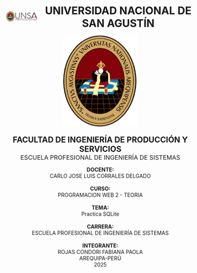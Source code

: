 <!-- Contenedor principal centrado -->
<div align="center">

  <!-- Contenedor para logo y título -->
  <div style="display: flex; align-items: center; justify-content: center;">
    <!-- Imagen superior izquierda -->
    <div style="display: inline-block; vertical-align: middle;">
      <img src="LOGO_UNSA.png" alt="Logo UNSA" width="120"/>
    </div>
    <!-- Espacio entre imagen y título -->
    <div style="display: inline-block; width: 20px;"></div>
    <!-- Título principal -->
    <div style="display: inline-block; vertical-align: middle;">
      <h1 style="margin: 0;">UNIVERSIDAD NACIONAL DE SAN AGUSTÍN</h1>
    </div>
  </div>

  <!-- Imagen central debajo del título -->
  <p align="center">
    <img src="Escudo_UNSA.png" alt="Escudo UNSA" width="200"/>
  </p>

  <!-- Facultad y Escuela -->
  <div style="text-align: center; margin-top: 20px;">
    <h2 style="margin: 0;">FACULTAD DE INGENIERÍA DE PRODUCCIÓN Y SERVICIOS</h2>
    <h3 style="margin: 0; font-weight: normal;">ESCUELA PROFESIONAL DE INGENIERÍA DE SISTEMAS</h3>
  </div>

  <!-- Contenido centrado -->
  <p align="center">
    <strong>DOCENTE:</strong><br>
    CARLO JOSE LUIS CORRALES DELGADO<br><br>
    <strong>CURSO:</strong><br>
    PROGRAMACION WEB 2 - TEORIA<br><br>
    <strong>TEMA:</strong><br>
    Practica SQLite<br><br>
    <strong>CARRERA:</strong><br>
    ESCUELA PROFESIONAL DE INGENIERÍA DE SISTEMAS<br><br>
    <strong>INTEGRANTE:</strong><br>
    ROJAS CONDORI FABIANA PAOLA<br>
    AREQUIPA-PERÚ<br>
    2025
  </p>
</div>

